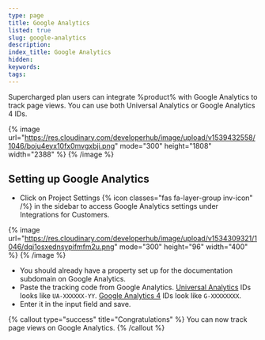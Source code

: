 ```yaml
---
type: page
title: Google Analytics
listed: true
slug: google-analytics
description: 
index_title: Google Analytics
hidden: 
keywords: 
tags: 
---
```


Supercharged plan users can integrate %product% with Google Analytics to track page views. You can use both Universal Analytics or Google Analytics 4 IDs.

{% image url="https://res.cloudinary.com/developerhub/image/upload/v1539432558/1046/boju4eyx10fx0mvgxbji.png" mode="300" height="1808" width="2388" %}
{% /image %}

## Setting up Google Analytics

- Click on Project Settings {% icon classes="fas fa-layer-group inv-icon" /%} in the sidebar to access Google Analytics settings under Integrations for Customers.

{% image url="https://res.cloudinary.com/developerhub/image/upload/v1534309321/1046/dqi1osxednsypifmfm2u.png" mode="300" height="96" width="400" %}
{% /image %}

- You should already have a property set up for the documentation subdomain on Google Analytics. 
- Paste the tracking code from Google Analytics. [Universal Analytics](https://support.google.com/analytics/answer/7476135) IDs looks like `UA-XXXXXX-YY`. [Google Analytics 4](https://support.google.com/analytics/answer/9539598?hl=en) IDs look like `G-XXXXXXXX`.
- Enter it in the input field and save.

{% callout type="success" title="Congratulations" %}
You can now track page views on Google Analytics.
{% /callout %}